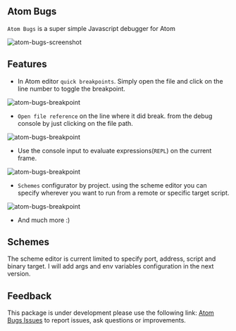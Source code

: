 Atom Bugs
---
`Atom Bugs` is a super simple Javascript debugger for Atom

![atom-bugs-screenshot](https://github.com/willyelm/atom-bugs/blob/master/resources/images/atom-bugs-show.png)

## Features

- In Atom editor `quick breakpoints`. Simply open the file and click on the line number to toggle the breakpoint.

![atom-bugs-breakpoint](https://github.com/willyelm/atom-bugs/blob/master/resources/images/atom-bugs-breakpoint.gif)

- `Open file reference` on the line where it did break. from the debug console by just clicking on the file path.

![atom-bugs-breakpoint](https://github.com/willyelm/atom-bugs/blob/master/resources/images/atom-bugs-open-file.gif)

- Use the console input to evaluate expressions(`REPL`) on the current frame.

![atom-bugs-breakpoint](https://github.com/willyelm/atom-bugs/blob/master/resources/images/atom-bugs-repl.gif)

- `Schemes` configurator by project. using the scheme editor you can specify wherever you want to run from a remote or specific target script.

![atom-bugs-breakpoint](https://github.com/willyelm/atom-bugs/blob/master/resources/images/atom-bugs-schemes.gif)

- And much more :)

## Schemes

The scheme editor is current limited to specify port, address, script and binary target. I will add args and env variables configuration in the next version.

## Feedback

This package is under development please use the following link: [Atom Bugs Issues](https://github.com/willyelm/atom-bugs/issues/new)
to report issues, ask questions or improvements.
